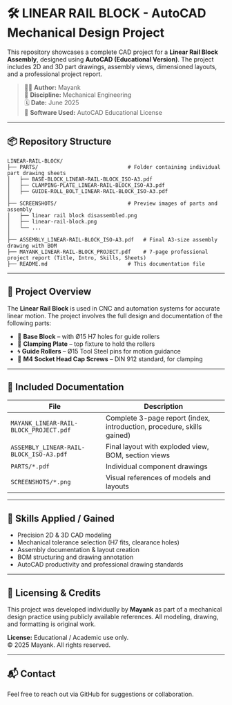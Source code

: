 # 🛠️ LINEAR RAIL BLOCK - AutoCAD Mechanical Design Project

This repository showcases a complete CAD project for a **Linear Rail Block Assembly**, designed using **AutoCAD (Educational Version)**. The project includes 2D and 3D part drawings, assembly views, dimensioned layouts, and a professional project report.

> 👨‍🎓 **Author:** Mayank  
> 🧰 **Discipline:** Mechanical Engineering  
> 🗓️ **Date:** June 2025  
> 📘 **Software Used:** AutoCAD Educational License  

---

## 📦 Repository Structure

```
LINEAR-RAIL-BLOCK/
├── PARTS/                             # Folder containing individual part drawing sheets
│   ├── BASE-BLOCK_LINEAR-RAIL-BLOCK_ISO-A3.pdf
│   ├── CLAMPING-PLATE_LINEAR-RAIL-BLOCK_ISO-A3.pdf
│   ├── GUIDE-ROLL_BOLT_LINEAR-RAIL-BLOCK_ISO-A3.pdf
│
├── SCREENSHOTS/                       # Preview images of parts and assembly
│   ├── linear rail block disassembled.png
│   ├── linear-rail-block.png
│   └── ...
│
├── ASSEMBLY_LINEAR-RAIL-BLOCK_ISO-A3.pdf   # Final A3-size assembly drawing with BOM
├── MAYANK_LINEAR-RAIL-BLOCK_PROJECT.pdf    # 7-page professional project report (Title, Intro, Skills, Sheets)
├── README.md                          # This documentation file
```

---

## 🧩 Project Overview

The **Linear Rail Block** is used in CNC and automation systems for accurate linear motion. The project involves the full design and documentation of the following parts:

- 🧱 **Base Block** – with Ø15 H7 holes for guide rollers  
- 🔩 **Clamping Plate** – top fixture to hold the rollers  
- 🌀 **Guide Rollers** – Ø15 Tool Steel pins for motion guidance  
- 🧷 **M4 Socket Head Cap Screws** – DIN 912 standard, for clamping

---

## 📄 Included Documentation

| File | Description |
|------|-------------|
| `MAYANK_LINEAR-RAIL-BLOCK_PROJECT.pdf` | Complete 3-page report (index, introduction, procedure, skills gained) |
| `ASSEMBLY_LINEAR-RAIL-BLOCK_ISO-A3.pdf` | Final layout with exploded view, BOM, section views |
| `PARTS/*.pdf` | Individual component drawings |
| `SCREENSHOTS/*.png` | Visual references of models and layouts |

---

## 🚀 Skills Applied / Gained

- Precision 2D & 3D CAD modeling  
- Mechanical tolerance selection (H7 fits, clearance holes)  
- Assembly documentation & layout creation  
- BOM structuring and drawing annotation  
- AutoCAD productivity and professional drawing standards  

---

## 📝 Licensing & Credits

This project was developed individually by **Mayank** as part of a mechanical design practice using publicly available references. All modeling, drawing, and formatting is original work.

**License:** Educational / Academic use only.  
© 2025 Mayank. All rights reserved.

---

## 📬 Contact

Feel free to reach out via GitHub for suggestions or collaboration.

